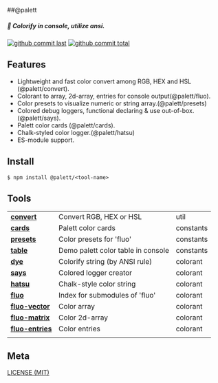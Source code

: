 ##@palett

##### :kimono: Colorify in console, utilize ansi.

[![github commit last][badge-github-last-commit]][url-github]
[![github commit total][badge-github-commit-count]][url-github]

[//]: <> (Shields)
[badge-github-last-commit]: https://flat.badgen.net/github/last-commit/hoyeungw/palett
[badge-github-commit-count]: https://flat.badgen.net/github/commits/hoyeungw/palett

[//]: <> (Link)
[url-github]: https://github.com/hoyeungw/palett

## Features

- Lightweight and fast color convert among RGB, HEX and HSL (@palett/convert).
- Colorant to array, 2d-array, entries for console output(@palett/fluo).
- Color presets to visualize numeric or string array.(@palett/presets)
- Colored debug loggers, functional declaring & use out-of-box. (@palett/says).
- Palett color cards (@palett/cards).
- Chalk-styled color logger.(@palett/hatsu)
- ES-module support.

## Install

```console
$ npm install @palett/<tool-name>
```

## Tools

|                                              |                                    |            |
| -------------------------------------------- | ---------------------------------- | ---------- |
| [**convert**](packages/convert)              | Convert RGB, HEX or HSL            | util       |
| [**cards**](packages/cards)                  | Palett color cards                 | constants  |
| [**presets**](packages/presets)              | Color presets for 'fluo'           | constants  |
| [**table**](packages/table)                  | Demo palett color table in console | constants  |
| [**dye**](packages/dye)                      | Colorify string (by ANSI rule)     | colorant   |
| [**says**](packages/says)                    | Colored logger creator             | colorant   |
| [**hatsu**](packages/hatsu)                  | Chalk-style color string           | colorant   |
| [**fluo**](packages/fluo)                    | Index for submodules of 'fluo'     | colorant   |
| [**fluo-vector**](packages/fluo-vector)      | Color array                        | colorant   |
| [**fluo-matrix**](packages/fluo-matrix)      | Color 2d-array                     | colorant   |
| [**fluo-entries**](packages/fluo-entries)    | Color entries                      | colorant   |
|                                              |                                    |            |

## Meta
[LICENSE (MIT)](LICENSE)
